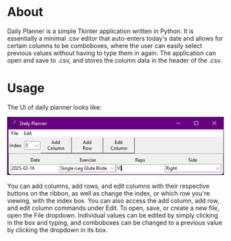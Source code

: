 # About
Daily Planner is a simple Tkinter application written in Python. It is essentially a minimal .csv editor that auto-enters today's date and allows for certain columns to be comboboxes, where the user can easily select previous values without having to type them in again. The application can open and save to .csv, and stores the column data in the header of the .csv.
# Usage
The UI of daily planner looks like:


![A screenshot of the application](./imgs/planner.png)


You can add columns, add rows, and edit columns with their respective buttons on the ribbon, as well as change the index, or which row you're viewing, with the index box. You can also access the add column, add row, and edit column commands under Edit. To open, save, or create a new file, open the File dropdown. Individual values can be edited by simply clicking in the box and typing, and comboboxes can be changed to a previous value by clicking the dropdown in its box.
